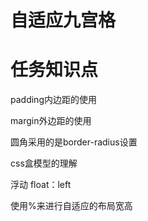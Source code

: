 # 自适应九宫格


# 任务知识点

padding内边距的使用

margin外边距的使用

圆角采用的是border-radius设置

css盒模型的理解

浮动 float：left


使用%来进行自适应的布局宽高


